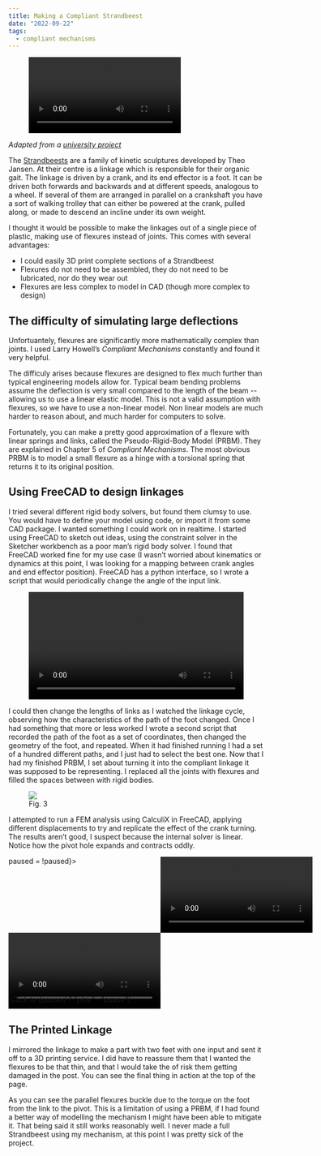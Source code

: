 ```yaml
---
title: Making a Compliant Strandbeest
date: "2022-09-22"
tags:
  - compliant mechanisms
---
```


<script>

  import VideoPlayer from '$lib/VideoPlayer.svelte'
  let paused = true

</script>


<figure>
  <video loop controls>
    <source src="/posts/strandbeest/final.webm">
    <source src="/posts/strandbeest/final.mp4">
  </video>
</figure>


_Adapted from a <a data-sveltekit-reload href="/posts/strandbeest/poster.pdf">university project</a>_

The <a href="https://www.strandbeest.com/">Strandbeests</a> are a family of kinetic sculptures developed by Theo Jansen. At their centre is a linkage which is responsible for their organic gait. The linkage is driven by a crank, and its end effector is a foot. It can be driven both forwards and backwards and at different speeds, analogous to a wheel. If several of them are arranged in parallel on a crankshaft you have a sort of walking trolley that can either be powered at the crank, pulled along, or made to descend an incline under its own weight.

I thought it would be possible to make the linkages out of a single piece of plastic, making use of flexures instead of joints. This comes with several advantages:

 - I could easily 3D print complete sections of a Strandbeest
 - Flexures do not need to be assembled, they do not need to be lubricated, nor do they wear out
 - Flexures are less complex to model in CAD (though more complex to design)

## The difficulty of simulating large deflections
Unfortuantely, flexures are significantly more mathematically complex than joints. I used Larry Howell’s <em>Compliant Mechanisms</em> constantly and found it very helpful.

The difficuly arises because flexures are designed to flex much further than typical engineering models allow for. Typical beam bending problems assume the deflection is very small compared to the length of the beam -- allowing us to use a linear elastic model. This is not a valid assumption with flexures, so we have to use a non-linear model. Non linear models are much harder to reason about, and much harder for computers to solve.

Fortunately, you can make a pretty good approximation of a flexure with linear springs and links, called the Pseudo-Rigid-Body Model (PRBM). They are explained in Chapter 5 of <em>Compliant Mechanisms</em>. The most obvious PRBM is to model a small flexure as a hinge with a torsional spring that returns it to its original position.

## Using FreeCAD to design linkages
I tried several different rigid body solvers, but found them clumsy to use. You would have to define your model using code, or import it from some CAD package. I wanted something I could work on in realtime. I started using FreeCAD to sketch out ideas, using the constraint solver in the Sketcher workbench as a poor man’s rigid body solver. I found that FreeCAD worked fine for my use case (I wasn’t worried about kinematics or dynamics at this point, I was looking for a mapping between crank angles and end effector position). FreeCAD has a python interface, so I wrote a script that would periodically change the angle of the input link.

<figure>
  <video controls style="object-fit:contain; object-position: bottom center ;width:100%">
  <source src="/posts/strandbeest/screencast.webm">
  <video>

  <figcaption>Fig. 2</figcaption>
</figure>

I could then change the lengths of links as I watched the linkage cycle, observing how the characteristics of the path of the foot changed. Once I had something that more or less worked I wrote a second script that recorded the path of the foot as a set of coordinates, then changed the geometry of the foot, and repeated. When it had finished running I had a set of a hundred different paths, and I just had to select the best one. Now that I had my finished PRBM, I set about turning it into the compliant linkage it was supposed to be representing. I replaced all the joints with flexures and filled the spaces between with rigid bodies.

<figure>
  <img src="/posts/strandbeest/my-prbm.webp"/>
  <figcaption>Fig. 3</figcaption>
</figure>


I attempted to run a FEM analysis using CalculiX in FreeCAD, applying different displacements to try and replicate the effect of the crank turning. The results aren’t good, I suspect because the internal solver is linear. Notice how the pivot hole expands and contracts oddly.

<div style="position:relative; display:grid; grid-template-columns: 1fr 1fr" on:click={() => paused = !paused}>
  <video loop bind:paused>
    <source src="/posts/strandbeest/prbm.webm">
    <source src="/posts/strandbeest/prbm.mp4">
  </video>
  <video loop bind:paused>
    <source src="/posts/strandbeest/fem.webm">
    <source src="/posts/strandbeest/fem.mp4">
  </video>

  <em style="position:absolute; bottom: 10px; left: 5px" >Click to {paused ? "play" : "pause"}</em>
</div>



## The Printed Linkage
I mirrored the linkage to make a part with two feet with one input and sent it off to a 3D printing service. I did have to reassure them that I wanted the flexures to be that thin, and that I would take the of risk them getting damaged in the post. You can see the final thing in action at the top of the page.

As you can see the parallel flexures buckle due to the torque on the foot from the link to the pivot. This is a limitation of using a PRBM, if I had found a better way of modelling the mechanism I might have been able to mitigate it. That being said it still works reasonably well. I never made a full Strandbeest using my mechanism, at this point I was pretty sick of the project.

